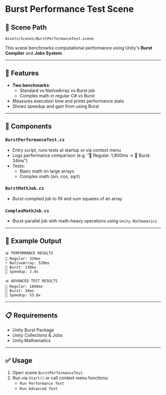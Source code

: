 # Burst Performance Test Scene

## 📍 Scene Path
`Assets/Scenes/BurstPerformanceTest.scene`

This scene benchmarks computational performance using Unity's **Burst Compiler** and **Jobs System**.

---

## 🚀 Features

- **Two benchmarks**:
  - Standard vs NativeArray vs Burst job
  - Complex math in regular C# vs Burst
- Measures execution time and prints performance stats
- Shows speedup and gain from using Burst

---

## 🔧 Components

### `BurstPerformanceTest.cs`
- Entry script, runs tests at startup or via context menu
- Logs performance comparison (e.g. “🐌 Regular: 1,800ms → 🚀 Burst: 34ms”)
- Tests:
  - Basic math on large arrays
  - Complex math (sin, cos, sqrt)

### `BurstMathJob.cs`
- Burst-compiled job to fill and sum squares of an array

### `ComplexMathJob.cs`
- Burst-parallel job with math-heavy operations using `Unity.Mathematics`

---

## 🧪 Example Output

```
📊 PERFORMANCE RESULTS
🐌 Regular: 329ms
⚡ NativeArray: 520ms
🚀 Burst: 138ms
🎯 Speedup: 2.4x

📊 ADVANCED TEST RESULTS
🐌 Regular: 1848ms
🚀 Burst: 34ms
🎯 Speedup: 53.8x
```

---

## 📋 Requirements

- Unity Burst Package
- Unity Collections & Jobs
- Unity.Mathematics

---

## ✅ Usage

1. Open scene `BurstPerformanceTest`.
2. Run via `Start()` or call context menu functions:
   - `Run Performance Test`
   - `Run Advanced Test`
